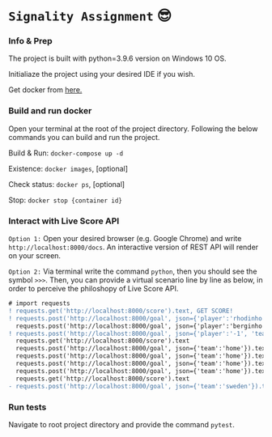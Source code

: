 # `Signality Assignment` :sunglasses:

### Info & Prep
The project is built with python=3.9.6 version on Windows 10 OS.

Initialiaze the project using your desired IDE if you wish.

Get docker from [here.](https://docs.docker.com/get-docker/)
### Build and run docker
Open your terminal at the root of the project directory. Following the below commands you can build and run the project.

Build & Run: `docker-compose up -d`

Existence: `docker images`, [optional]

Check status: `docker ps`, [optional]

Stop: `docker stop {container id}`

### Interact with Live Score API
`Option 1:` Open your desired browser (e.g. Google Chrome) and write `http://localhost:8000/docs`.
An interactive version of REST API will render on your screen.

`Option 2:` Via terminal write the command `python`, then you should see the symbol `>>>`.
Then, you can provide a virtual scenario line by line as below, in order to perceive the philoshopy of Live Score API.

```diff
# import requests
! requests.get('http://localhost:8000/score').text, GET SCORE!
! requests.post('http://localhost:8000/goal', json={'player':'rhodinho', 'team':'away'}).text, POST GOAL!
  requests.post('http://localhost:8000/goal', json={'player':'berginho', 'team':'home'}).text
! requests.post('http://localhost:8000/goal', json={'player':'-1', 'team':'home'}).text, SET SCORE AS 0-0!
  requests.get('http://localhost:8000/score').text
  requests.post('http://localhost:8000/goal', json={'team':'home'}).text
  requests.post('http://localhost:8000/goal', json={'team':'home'}).text
  requests.post('http://localhost:8000/goal', json={'team':'home'}).text
  requests.post('http://localhost:8000/goal', json={'team':'home'}).text
  requests.get('http://localhost:8000/score').text
- requests.post('http://localhost:8000/goal', json={'team':'sweden'}).text, ERROR!
```

### Run tests
Navigate to root project directory and provide the command `pytest`.